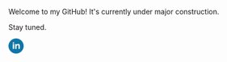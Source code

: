 Welcome to my GitHub! It's currently under major construction.

Stay tuned.

[<img src="linkedin.png" width="30">](https://www.linkedin.com/in/garhett/)
